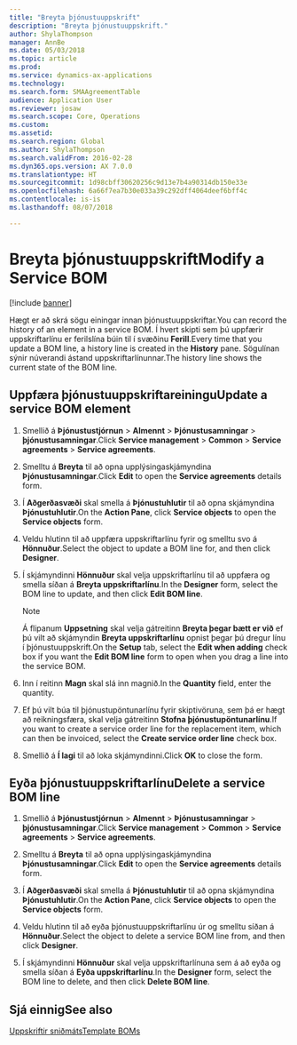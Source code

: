 ```yaml
---
title: "Breyta þjónustuuppskrift"
description: "Breyta þjónustuuppskrift."
author: ShylaThompson
manager: AnnBe
ms.date: 05/03/2018
ms.topic: article
ms.prod: 
ms.service: dynamics-ax-applications
ms.technology: 
ms.search.form: SMAAgreementTable
audience: Application User
ms.reviewer: josaw
ms.search.scope: Core, Operations
ms.custom: 
ms.assetid: 
ms.search.region: Global
ms.author: ShylaThompson
ms.search.validFrom: 2016-02-28
ms.dyn365.ops.version: AX 7.0.0
ms.translationtype: HT
ms.sourcegitcommit: 1d98cbff30620256c9d13e7b4a90314db150e33e
ms.openlocfilehash: 6a66f7ea7b30e033a39c292dff4064deef6bff4c
ms.contentlocale: is-is
ms.lasthandoff: 08/07/2018

---
```



# <a name="modify-a-service-bom"></a><span data-ttu-id="138a4-103">Breyta þjónustuuppskrift</span><span class="sxs-lookup"><span data-stu-id="138a4-103">Modify a Service BOM</span></span> 

[!include [banner](../includes/banner.md)]


<span data-ttu-id="138a4-104">Hægt er að skrá sögu einingar innan þjónustuuppskriftar.</span><span class="sxs-lookup"><span data-stu-id="138a4-104">You can record the history of an element in a service BOM.</span></span> <span data-ttu-id="138a4-105">Í hvert skipti sem þú uppfærir uppskriftarlínu er ferilslína búin til í svæðinu **Ferill**.</span><span class="sxs-lookup"><span data-stu-id="138a4-105">Every time that you update a BOM line, a history line is created in the **History** pane.</span></span> <span data-ttu-id="138a4-106">Sögulínan sýnir núverandi ástand uppskriftarlínunnar.</span><span class="sxs-lookup"><span data-stu-id="138a4-106">The history line shows the current state of the BOM line.</span></span>

## <a name="update-a-service-bom-element"></a><span data-ttu-id="138a4-107">Uppfæra þjónustuuppskriftareiningu</span><span class="sxs-lookup"><span data-stu-id="138a4-107">Update a service BOM element</span></span>

1.  <span data-ttu-id="138a4-108">Smellið á **Þjónustustjórnun** \> **Almennt** \> **Þjónustusamningar** \> **þjónustusamningar**.</span><span class="sxs-lookup"><span data-stu-id="138a4-108">Click **Service management** \> **Common** \> **Service agreements** \> **Service agreements**.</span></span>

2.  <span data-ttu-id="138a4-109">Smelltu á **Breyta** til að opna upplýsingaskjámyndina **Þjónustusamningar**.</span><span class="sxs-lookup"><span data-stu-id="138a4-109">Click **Edit** to open the **Service agreements** details form.</span></span>

3.  <span data-ttu-id="138a4-110">Í **Aðgerðasvæði** skal smella á **Þjónustuhlutir** til að opna skjámyndina **Þjónustuhlutir**.</span><span class="sxs-lookup"><span data-stu-id="138a4-110">On the **Action Pane**, click **Service objects** to open the **Service objects** form.</span></span>

4.  <span data-ttu-id="138a4-111">Veldu hlutinn til að uppfæra uppskriftarlínu fyrir og smelltu svo á **Hönnuður**.</span><span class="sxs-lookup"><span data-stu-id="138a4-111">Select the object to update a BOM line for, and then click **Designer**.</span></span>

5.  <span data-ttu-id="138a4-112">Í skjámyndinni **Hönnuður** skal velja uppskriftarlínu til að uppfæra og smella síðan á **Breyta uppskriftarlínu**.</span><span class="sxs-lookup"><span data-stu-id="138a4-112">In the **Designer** form, select the BOM line to update, and then click **Edit BOM line**.</span></span>
    
    > [!NOTE]
    > <P><span data-ttu-id="138a4-113">Á flipanum <STRONG>Uppsetning</STRONG> skal velja gátreitinn <STRONG>Breyta þegar bætt er við</STRONG> ef þú vilt að skjámyndin <STRONG>Breyta uppskriftarlínu</STRONG> opnist þegar þú dregur línu í þjónustuuppskrift.</span><span class="sxs-lookup"><span data-stu-id="138a4-113">On the <STRONG>Setup</STRONG> tab, select the <STRONG>Edit when adding</STRONG> check box if you want the <STRONG>Edit BOM line</STRONG> form to open when you drag a line into the service BOM.</span></span></P>

6.  <span data-ttu-id="138a4-114">Inn í reitinn **Magn** skal slá inn magnið.</span><span class="sxs-lookup"><span data-stu-id="138a4-114">In the **Quantity** field, enter the quantity.</span></span>

7.  <span data-ttu-id="138a4-115">Ef þú vilt búa til þjónustupöntunarlínu fyrir skiptivöruna, sem þá er hægt að reikningsfæra, skal velja gátreitinn **Stofna þjónustupöntunarlínu**.</span><span class="sxs-lookup"><span data-stu-id="138a4-115">If you want to create a service order line for the replacement item, which can then be invoiced, select the **Create service order line** check box.</span></span>

8.  <span data-ttu-id="138a4-116">Smellið á **Í lagi** til að loka skjámyndinni.</span><span class="sxs-lookup"><span data-stu-id="138a4-116">Click **OK** to close the form.</span></span>

## <a name="delete-a-service-bom-line"></a><span data-ttu-id="138a4-117">Eyða þjónustuuppskriftarlínu</span><span class="sxs-lookup"><span data-stu-id="138a4-117">Delete a service BOM line</span></span>

1.  <span data-ttu-id="138a4-118">Smellið á **Þjónustustjórnun** \> **Almennt** \> **Þjónustusamningar** \> **þjónustusamningar**.</span><span class="sxs-lookup"><span data-stu-id="138a4-118">Click **Service management** \> **Common** \> **Service agreements** \> **Service agreements**.</span></span>

2.  <span data-ttu-id="138a4-119">Smelltu á **Breyta** til að opna upplýsingaskjámyndina **Þjónustusamningar**.</span><span class="sxs-lookup"><span data-stu-id="138a4-119">Click **Edit** to open the **Service agreements** details form.</span></span>

3.  <span data-ttu-id="138a4-120">Í **Aðgerðasvæði** skal smella á **Þjónustuhlutir** til að opna skjámyndina **Þjónustuhlutir**.</span><span class="sxs-lookup"><span data-stu-id="138a4-120">On the **Action Pane**, click **Service objects** to open the **Service objects** form.</span></span>

4.  <span data-ttu-id="138a4-121">Veldu hlutinn til að eyða þjónustuuppskriftarlínu úr og smelltu síðan á **Hönnuður**.</span><span class="sxs-lookup"><span data-stu-id="138a4-121">Select the object to delete a service BOM line from, and then click **Designer**.</span></span>

5.  <span data-ttu-id="138a4-122">Í skjámyndinni **Hönnuður** skal velja uppskriftarlínuna sem á að eyða og smella síðan á **Eyða uppskriftarlínu**.</span><span class="sxs-lookup"><span data-stu-id="138a4-122">In the **Designer** form, select the BOM line to delete, and then click **Delete BOM line**.</span></span>

## <a name="see-also"></a><span data-ttu-id="138a4-123">Sjá einnig</span><span class="sxs-lookup"><span data-stu-id="138a4-123">See also</span></span>

[<span data-ttu-id="138a4-124">Uppskriftir sniðmáts</span><span class="sxs-lookup"><span data-stu-id="138a4-124">Template BOMs</span></span>](template-boms.md)

  



